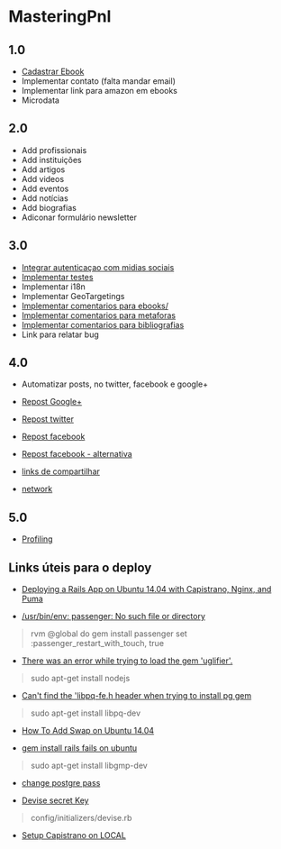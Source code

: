 MasteringPnl
=============================

## 1.0

* [Cadastrar Ebook](https://masteringpnl.fetchapp.com/admin/products/new)
* Implementar contato (falta mandar email)
* Implementar link para amazon em ebooks
* Microdata

## 2.0

* Add profissionais
* Add instituições
* Add artigos
* Add videos
* Add eventos
* Add notícias
* Add biografias
* Adiconar formulário newsletter

## 3.0

* [Integrar autenticaçao com midias sociais](https://github.com/intridea/omniauth)
* [Implementar testes](https://github.com/rspec/rspec-rails)
* Implementar i18n
* Implementar GeoTargetings
* [Implementar comentarios para ebooks/](http://www.rubydoc.info/gems/acts_as_commentable/4.0.2)
* [Implementar comentarios para metaforas](http://www.rubydoc.info/gems/acts_as_commentable/4.0.2)
* [Implementar comentarios para bibliografias](http://www.rubydoc.info/gems/acts_as_commentable/4.0.2)
* Link para relatar bug

## 4.0

* Automatizar posts, no twitter, facebook e google+ 
* [Repost Google+](https://github.com/google/google-api-ruby-client)
* [Repost twitter](https://github.com/sferik/twitter)
* [Repost facebook](https://github.com/arsduo/koala)
* [Repost facebook - alternativa](https://github.com/nov/fb_graph2)

* [links de compartilhar](https://github.com/hermango/shareable)
* [network](https://rubygems.org/gems/social_stream)

## 5.0

* [Profiling](http://blog.scoutapp.com/articles/2015/09/16/profiling-rails-with-stackprof) 

## Links úteis para o deploy

* [Deploying a Rails App on Ubuntu 14.04 with Capistrano, Nginx, and Puma](https://www.digitalocean.com/community/tutorials/deploying-a-rails-app-on-ubuntu-14-04-with-capistrano-nginx-and-puma)

* [/usr/bin/env: passenger: No such file or directory ](https://github.com/capistrano/passenger/issues/26)
> rvm @global do gem install passenger
> set :passenger_restart_with_touch, true

* [There was an error while trying to load the gem 'uglifier'.](http://stackoverflow.com/questions/34420554/there-was-an-error-while-trying-to-load-the-gem-uglifier-bundlergemrequire)
> sudo apt-get install nodejs

* [Can't find the 'libpq-fe.h header when trying to install pg gem](http://stackoverflow.com/questions/6040583/cant-find-the-libpq-fe-h-header-when-trying-to-install-pg-gem)
> sudo apt-get install libpq-dev


* [How To Add Swap on Ubuntu 14.04](https://www.digitalocean.com/community/tutorials/how-to-add-swap-on-ubuntu-14-04)

* [gem install rails fails on ubuntu](http://stackoverflow.com/questions/29317640/gem-install-rails-fails-on-ubuntu)
> sudo apt-get install libgmp-dev

* [change postgre pass](http://dba.stackexchange.com/questions/24774/postgresql-changing-password-for-a-user-is-not-working)

* [Devise secret Key](http://stackoverflow.com/questions/18080910/devise-secret-key-was-not-set)
> config/initializers/devise.rb

* [Setup Capistrano on LOCAL](https://gist.github.com/stevenyap/9130882)
